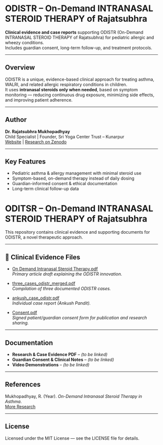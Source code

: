 # ODISTR – On-Demand INTRANASAL STEROID THERAPY of Rajatsubhra

**Clinical evidence and case reports** supporting ODISTR (On-Demand INTRANASAL STEROID THERAPY of Rajatsubhra) for pediatric allergic and wheezy conditions.  
Includes guardian consent, long-term follow-up, and treatment protocols.

---

## Overview
ODISTR is a unique, evidence-based clinical approach for treating asthma, WALRI, and related allergic respiratory conditions in children.  
It uses **intranasal steroids only when needed**, based on symptom monitoring — reducing continuous drug exposure, minimizing side effects, and improving patient adherence.

---

## Author
**Dr. Rajatsubhra Mukhopadhyay**  
Child Specialist | Founder, Sri Yoga Center Trust – Kunarpur  
[Website](https://www.sridoctor.com) | [Research on Zenodo](https://zenodo.org)

---

## Key Features
- Pediatric asthma & allergy management with minimal steroid use
- Symptom-based, on-demand therapy instead of daily dosing
- Guardian-informed consent & ethical documentation
- Long-term clinical follow-up data


# ODITSR – On-Demand INTRANASAL STEROID THERAPY of Rajatsubhra

This repository contains clinical evidence and supporting documents for ODISTR, a novel therapeutic approach.

---

## 📂 Clinical Evidence Files

- [On Demand Intranasal Steroid Therapy.pdf](odistr-clinical-evidence/On%20Demand%20Intranasal%20Steroid%20Therapy.pdf)  
  *Primary article draft explaining the ODISTR innovation.*

- [three_cases_odistr_merged.pdf](odistr-clinical-evidence/three_cases_odistr_merged%20(1).pdf)  
  *Compilation of three documented ODISTR cases.*

- [ankush_case_odistr.pdf](odistr-clinical-evidence/ankush_case_odistr.pdf)  
  *Individual case report (Ankush Pandit).*

- [Consent.pdf](odistr-clinical-evidence/Consent.pdf)  
  *Signed patient/guardian consent form for publication and research sharing.*
---

## Documentation
- **Research & Case Evidence PDF** – *(to be linked)*
- **Guardian Consent & Clinical Notes** – *(to be linked)*
- **Video Demonstrations** – *(to be linked)*

---

## References
Mukhopadhyay, R. (Year). *On-Demand Intranasal Steroid Therapy in Asthma*.  
[More Research](https://zenodo.org)

---

## License
Licensed under the MIT License — see the LICENSE file for details.
